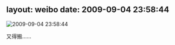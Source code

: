 layout: weibo
date: 2009-09-04 23:58:44
---
<meta name="referrer" content="no-referrer" />

<img src="/images/renren.ico" style="float: left;"/>2009-09-04 23:58:44

又得搬……

